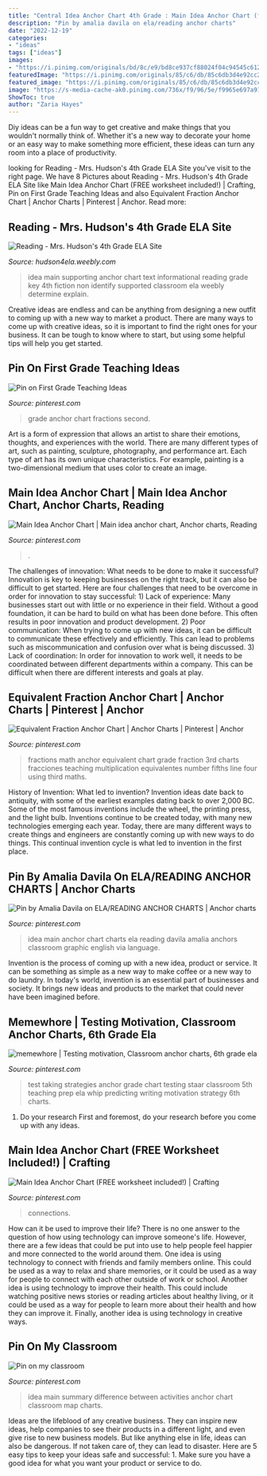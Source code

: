 ```yaml
---
title: "Central Idea Anchor Chart 4th Grade : Main Idea Anchor Chart (free Worksheet Included!)"
description: "Pin by amalia davila on ela/reading anchor charts"
date: "2022-12-19"
categories:
- "ideas"
tags: ["ideas"]
images:
- "https://i.pinimg.com/originals/bd/8c/e9/bd8ce937cf88024f04c94545c6125991.jpg"
featuredImage: "https://i.pinimg.com/originals/85/c6/db/85c6db3d4e92cc2da93771a80c61c4c6.jpg"
featured_image: "https://i.pinimg.com/originals/85/c6/db/85c6db3d4e92cc2da93771a80c61c4c6.jpg"
image: "https://s-media-cache-ak0.pinimg.com/736x/f9/96/5e/f9965e697a9142c28d12f492e1dd8522--rd-grade-math-grade-.jpg"
ShowToc: true
author: "Zaria Hayes"
---
```



Diy ideas can be a fun way to get creative and make things that you wouldn't normally think of. Whether it's a new way to decorate your home or an easy way to make something more efficient, these ideas can turn any room into a place of productivity.

	

		
looking for Reading - Mrs. Hudson&#039;s 4th Grade ELA Site you've visit to the right page. We have 8 Pictures about Reading - Mrs. Hudson&#039;s 4th Grade ELA Site like Main Idea Anchor Chart (FREE worksheet included!) | Crafting, Pin on First Grade Teaching Ideas and also Equivalent Fraction Anchor Chart | Anchor Charts | Pinterest | Anchor. Read more:
		
    
## Reading - Mrs. Hudson&#039;s 4th Grade ELA Site

<img loading=lazy src="https://hudson4ela.weebly.com/uploads/2/5/2/1/25216923/513499.jpg" onerror="this.onerror=null;this.src='https://tse1.mm.bing.net/th?id=OIP.i_o2WPFhNjrkJAsMdUtbcgAAAA&amp;pid=15.1';" alt="Reading - Mrs. Hudson&#039;s 4th Grade ELA Site">

_Source: hudson4ela.weebly.com_

>idea main supporting anchor chart text informational reading grade key 4th fiction non identify supported classroom ela weebly determine explain. 

	

Creative ideas are endless and can be anything from designing a new outfit to coming up with a new way to market a product. There are many ways to come up with creative ideas, so it is important to find the right ones for your business. It can be tough to know where to start, but using some helpful tips will help you get started.

    
## Pin On First Grade Teaching Ideas

<img loading=lazy src="https://i.pinimg.com/originals/6a/2f/63/6a2f631f3888ae719eba81f3a043ddc5.jpg" onerror="this.onerror=null;this.src='https://tse2.mm.bing.net/th?id=OIP.cnGhnvAqrQfGDDnVeUGqXQHaJ4&amp;pid=15.1';" alt="Pin on First Grade Teaching Ideas">

_Source: pinterest.com_

>grade anchor chart fractions second. 

	

Art is a form of expression that allows an artist to share their emotions, thoughts, and experiences with the world. There are many different types of art, such as painting, sculpture, photography, and performance art. Each type of art has its own unique characteristics. For example, painting is a two-dimensional medium that uses color to create an image.

    
## Main Idea Anchor Chart | Main Idea Anchor Chart, Anchor Charts, Reading

<img loading=lazy src="https://i.pinimg.com/originals/b8/09/8f/b8098ff0870aff927339b42bb770144d.jpg" onerror="this.onerror=null;this.src='https://tse2.mm.bing.net/th?id=OIP._VpGyr3k9JHg4tKlikavrwHaKy&amp;pid=15.1';" alt="Main Idea Anchor Chart | Main idea anchor chart, Anchor charts, Reading">

_Source: pinterest.com_

>. 

	

The challenges of innovation: What needs to be done to make it successful?
Innovation is key to keeping businesses on the right track, but it can also be difficult to get started. Here are four challenges that need to be overcome in order for innovation to stay successful: 1) Lack of experience: Many businesses start out with little or no experience in their field. Without a good foundation, it can be hard to build on what has been done before. This often results in poor innovation and product development. 2) Poor communication: When trying to come up with new ideas, it can be difficult to communicate these effectively and efficiently. This can lead to problems such as miscommunication and confusion over what is being discussed. 3) Lack of coordination: In order for innovation to work well, it needs to be coordinated between different departments within a company. This can be difficult when there are different interests and goals at play.

    
## Equivalent Fraction Anchor Chart | Anchor Charts | Pinterest | Anchor

<img loading=lazy src="https://s-media-cache-ak0.pinimg.com/736x/f9/96/5e/f9965e697a9142c28d12f492e1dd8522--rd-grade-math-grade-.jpg" onerror="this.onerror=null;this.src='https://tse2.mm.bing.net/th?id=OIP._snLOzc9F3xkq1gaDT5ZLwHaJ4&amp;pid=15.1';" alt="Equivalent Fraction Anchor Chart | Anchor Charts | Pinterest | Anchor">

_Source: pinterest.com_

>fractions math anchor equivalent chart grade fraction 3rd charts fracciones teaching multiplication equivalentes number fifths line four using third maths. 

	

History of Invention: What led to invention?
Invention ideas date back to antiquity, with some of the earliest examples dating back to over 2,000 BC. Some of the most famous inventions include the wheel, the printing press, and the light bulb. Inventions continue to be created today, with many new technologies emerging each year. Today, there are many different ways to create things and engineers are constantly coming up with new ways to do things. This continual invention cycle is what led to invention in the first place.

    
## Pin By Amalia Davila On ELA/READING ANCHOR CHARTS | Anchor Charts

<img loading=lazy src="https://i.pinimg.com/736x/b3/8a/0e/b38a0ef401758e513107af07f1676800--main-idea-anchors.jpg" onerror="this.onerror=null;this.src='https://tse2.mm.bing.net/th?id=OIP.B8Oj1kqkgZ1PcaCPvQoHiwHaJ3&amp;pid=15.1';" alt="Pin by Amalia Davila on ELA/READING ANCHOR CHARTS | Anchor charts">

_Source: pinterest.com_

>idea main anchor chart charts ela reading davila amalia anchors classroom graphic english via language. 

	

Invention is the process of coming up with a new idea, product or service. It can be something as simple as a new way to make coffee or a new way to do laundry. In today's world, invention is an essential part of businesses and society. It brings new ideas and products to the market that could never have been imagined before.

    
## Memewhore | Testing Motivation, Classroom Anchor Charts, 6th Grade Ela

<img loading=lazy src="https://i.pinimg.com/originals/85/c6/db/85c6db3d4e92cc2da93771a80c61c4c6.jpg" onerror="this.onerror=null;this.src='https://tse2.mm.bing.net/th?id=OIP.OeNbIzMczV-UAhFon2zBkAHaJ4&amp;pid=15.1';" alt="memewhore | Testing motivation, Classroom anchor charts, 6th grade ela">

_Source: pinterest.com_

>test taking strategies anchor grade chart testing staar classroom 5th teaching prep ela whip predicting writing motivation strategy 6th charts. 

	

1. Do your research First and foremost, do your research before you come up with any ideas.

    
## Main Idea Anchor Chart (FREE Worksheet Included!) | Crafting

<img loading=lazy src="https://i.pinimg.com/originals/bd/8c/e9/bd8ce937cf88024f04c94545c6125991.jpg" onerror="this.onerror=null;this.src='https://tse2.mm.bing.net/th?id=OIP.YTBbSkqeWVg5Y6iL5nn4iAHaJ4&amp;pid=15.1';" alt="Main Idea Anchor Chart (FREE worksheet included!) | Crafting">

_Source: pinterest.com_

>connections. 

	

How can it be used to improve their life?
There is no one answer to the question of how using technology can improve someone's life. However, there are a few ideas that could be put into use to help people feel happier and more connected to the world around them. One idea is using technology to connect with friends and family members online. This could be used as a way to relax and share memories, or it could be used as a way for people to connect with each other outside of work or school. Another idea is using technology to improve their health. This could include watching positive news stories or reading articles about healthy living, or it could be used as a way for people to learn more about their health and how they can improve it. Finally, another idea is using technology in creative ways.

    
## Pin On My Classroom

<img loading=lazy src="https://i.pinimg.com/736x/a4/48/a9/a448a9fa381c580e1d9c10d91a0e656b--summary-main-idea.jpg" onerror="this.onerror=null;this.src='https://tse4.mm.bing.net/th?id=OIP.mx-2Wdov9FLrYiZnrt9ingHaJ3&amp;pid=15.1';" alt="Pin on my classroom">

_Source: pinterest.com_

>idea main summary difference between activities anchor chart classroom map charts. 

	

Ideas are the lifeblood of any creative business. They can inspire new ideas, help companies to see their products in a different light, and even give rise to new business models. But like anything else in life, ideas can also be dangerous. If not taken care of, they can lead to disaster. Here are 5 easy tips to keep your ideas safe and successful: 1. Make sure you have a good idea for what you want your product or service to do.

